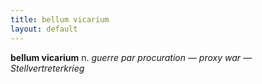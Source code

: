 ```yaml
---
title: bellum vicarium
layout: default
---
```


**bellum vicarium** n. *guerre par procuration — proxy war — Stellvertreterkrieg*